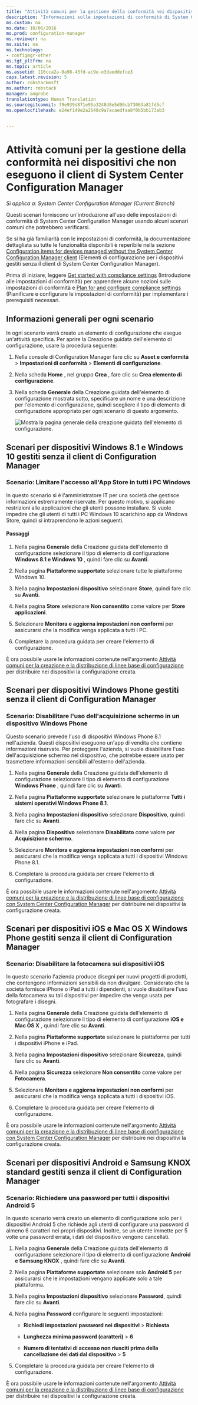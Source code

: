 ```yaml
---
title: "Attività comuni per la gestione della conformità nei dispositivi che non eseguono il client di System Center Configuration Manager | Microsoft Docs"
description: "Informazioni sulle impostazioni di conformità di System Center Configuration Manager in alcuni scenari comuni."
ms.custom: na
ms.date: 10/06/2016
ms.prod: configuration-manager
ms.reviewer: na
ms.suite: na
ms.technology:
- configmgr-other
ms.tgt_pltfrm: na
ms.topic: article
ms.assetid: 116cca2a-0a98-43fd-ac9e-e3daeddefce3
caps.latest.revision: 5
author: robstackmsft
ms.author: robstack
manager: angrobe
translationtype: Human Translation
ms.sourcegitcommit: f9e939d871e95a3248d8e5d96cb73063a81fd5cf
ms.openlocfilehash: e24ef149e2a2648c9a7acaedfaa8f0b5bb173ab3


---
```

# <a name="common-tasks-for-managing-compliance-on-devices-not-running-the-system-center-configuration-manager-client"></a>Attività comuni per la gestione della conformità nei dispositivi che non eseguono il client di System Center Configuration Manager

*Si applica a: System Center Configuration Manager (Current Branch)*

Questi scenari forniscono un'introduzione all'uso delle impostazioni di conformità di System Center Configuration Manager usando alcuni scenari comuni che potrebbero verificarsi.  

 Se si ha già familiarità con le impostazioni di conformità, la documentazione dettagliata su tutte le funzionalità disponibili è reperibile nella sezione [Configuration items for devices managed without the System Center Configuration Manager client](../../compliance/deploy-use/configuration-items-for-devices-managed-without-the-client.md) (Elementi di configurazione per i dispositivi gestiti senza il client di System Center Configuration Manager).  

 Prima di iniziare, leggere [Get started with compliance settings](../../compliance/get-started/get-started-with-compliance-settings.md) (Introduzione alle impostazioni di conformità) per apprendere alcune nozioni sulle impostazioni di conformità e [Plan for and configure compliance settings](../../compliance/plan-design/plan-for-and-configure-compliance-settings.md) (Pianificare e configurare le impostazioni di conformità) per implementare i prerequisiti necessari.  

## <a name="general-information-for-each-scenario"></a>Informazioni generali per ogni scenario  
 In ogni scenario verrà creato un elemento di configurazione che esegue un'attività specifica. Per aprire la Creazione guidata dell'elemento di configurazione, usare la procedura seguente:  

1.  Nella console di Configuration Manager fare clic su **Asset e conformità** > **Impostazioni di conformità** > **Elementi di configurazione**.  

3.  Nella scheda **Home** , nel gruppo **Crea** , fare clic su **Crea elemento di configurazione**.  

4.  Nella scheda **Generale** della Creazione guidata dell'elemento di configurazione mostrata sotto, specificare un nome e una descrizione per l'elemento di configurazione, quindi scegliere il tipo di elemento di configurazione appropriato per ogni scenario di questo argomento.  

     ![Mostra la pagina generale della creazione guidata dell'elemento di configurazione.](/sccm/compliance/plan-design/media/Compliance-Settings-Wizard---1.png)  

## <a name="scenarios-for-windows-81-and-windows-10-devices-managed-without-the-configuration-manager-client"></a>Scenari per dispositivi Windows 8.1 e Windows 10 gestiti senza il client di Configuration Manager  

### <a name="scenario-restrict-access-to-the-app-store-on-all-windows-pcs"></a>Scenario: Limitare l'accesso all'App Store in tutti i PC Windows  
 In questo scenario si è l'amministratore IT per una società che gestisce informazioni estremamente riservate. Per questo motivo, si applicano restrizioni alle applicazioni che gli utenti possono installare. Si vuole impedire che gli utenti di tutti i PC Windows 10 scarichino app da Windows Store, quindi si intraprendono le azioni seguenti.  

#### <a name="steps"></a>Passaggi  

1.  Nella pagina **Generale** della Creazione guidata dell'elemento di configurazione selezionare il tipo di elemento di configurazione **Windows 8.1 e Windows 10** , quindi fare clic su **Avanti**.  

2.  Nella pagina **Piattaforme supportate** selezionare tutte le piattaforme Windows 10.  

3.  Nella pagina **Impostazioni dispositivo** selezionare **Store**, quindi fare clic su **Avanti**.  

4.  Nella pagina **Store** selezionare **Non consentito** come valore per **Store applicazioni**.  

5.  Selezionare **Monitora e aggiorna impostazioni non conformi** per assicurarsi che la modifica venga applicata a tutti i PC.  

6.  Completare la procedura guidata per creare l'elemento di configurazione.  

 È ora possibile usare le informazioni contenute nell'argomento [Attività comuni per la creazione e la distribuzione di linee base di configurazione](../../compliance/plan-design/common-tasks-for-creating-and-deploying-configuration-baselines.md) per distribuire nei dispositivi la configurazione creata.  

## <a name="scenarios-for-windows-phone-devices-managed-without-the-configuration-manager-client"></a>Scenari per dispositivi Windows Phone gestiti senza il client di Configuration Manager  

### <a name="scenario-disable-the-use-of-screen-capture-on-a-windows-phone"></a>Scenario: Disabilitare l'uso dell'acquisizione schermo in un dispositivo Windows Phone  
 Questo scenario prevede l'uso di dispositivi Windows Phone 8.1 nell'azienda. Questi dispositivi eseguono un'app di vendita che contiene informazioni riservate. Per proteggere l'azienda, si vuole disabilitare l'uso dell'acquisizione schermo nel dispositivo, che potrebbe essere usato per trasmettere informazioni sensibili all'esterno dell'azienda.  

1.  Nella pagina **Generale** della Creazione guidata dell'elemento di configurazione selezionare il tipo di elemento di configurazione **Windows Phone** , quindi fare clic su **Avanti**.  

2.  Nella pagina **Piattaforme supportate** selezionare le piattaforme **Tutti i sistemi operativi Windows Phone 8.1**.  

3.  Nella pagina **Impostazioni dispositivo** selezionare **Dispositivo**, quindi fare clic su **Avanti**.  

4.  Nella pagina **Dispositivo** selezionare **Disabilitato** come valore per **Acquisizione schermo**.  

5.  Selezionare **Monitora e aggiorna impostazioni non conformi** per assicurarsi che la modifica venga applicata a tutti i dispositivi Windows Phone 8.1.  

6.  Completare la procedura guidata per creare l'elemento di configurazione.  

 È ora possibile usare le informazioni contenute nell'argomento [Attività comuni per la creazione e la distribuzione di linee base di configurazione con System Center Configuration Manager](../../compliance/plan-design/common-tasks-for-creating-and-deploying-configuration-baselines.md) per distribuire nei dispositivi la configurazione creata.  

## <a name="scenarios-for-ios-and-mac-os-x-devices-managed-without-the-configuration-manager-client"></a>Scenari per dispositivi iOS e Mac OS X Windows Phone gestiti senza il client di Configuration Manager  

### <a name="scenario-disable-the-camera-on-ios-devices"></a>Scenario: Disabilitare la fotocamera sui dispositivi iOS  
 In questo scenario l'azienda produce disegni per nuovi progetti di prodotti, che contengono informazioni sensibili da non divulgare.  Considerato che la società fornisce iPhone o iPad a tutti i dipendenti, si vuole disabilitare l'uso della fotocamera su tali dispositivi per impedire che venga usata per fotografare i disegni.  

1.  Nella pagina **Generale** della Creazione guidata dell'elemento di configurazione selezionare il tipo di elemento di configurazione **iOS e Mac OS X** , quindi fare clic su **Avanti**.  

2.  Nella pagina **Piattaforme supportate** selezionare le piattaforme per tutti i dispositivi iPhone e iPad.  

3.  Nella pagina **Impostazioni dispositivo** selezionare **Sicurezza**, quindi fare clic su **Avanti**.  

4.  Nella pagina **Sicurezza** selezionare **Non consentito** come valore per **Fotocamera**.  

5.  Selezionare **Monitora e aggiorna impostazioni non conformi** per assicurarsi che la modifica venga applicata a tutti i dispositivi iOS.  

6.  Completare la procedura guidata per creare l'elemento di configurazione.  

 È ora possibile usare le informazioni contenute nell'argomento [Attività comuni per la creazione e la distribuzione di linee base di configurazione con System Center Configuration Manager](../../compliance/plan-design/common-tasks-for-creating-and-deploying-configuration-baselines.md) per distribuire nei dispositivi la configurazione creata.  

## <a name="scenarios-for-android-and-samsung-knox-standard-devices-managed-without-the-configuration-manager-client"></a>Scenari per dispositivi Android e Samsung KNOX standard gestiti senza il client di Configuration Manager  

### <a name="scenario-require-a-password-on-all-android-5-devices"></a>Scenario: Richiedere una password per tutti i dispositivi Android 5  
 In questo scenario verrà creato un elemento di configurazione solo per i dispositivi Android 5 che richiede agli utenti di configurare una password di almeno 6 caratteri nei propri dispositivi. Inoltre, se un utente immette per 5 volte una password errata, i dati del dispositivo vengono cancellati.  

1.  Nella pagina **Generale** della Creazione guidata dell'elemento di configurazione selezionare il tipo di elemento di configurazione **Android e Samsung KNOX** , quindi fare clic su **Avanti**.  

2.  Nella pagina **Piattaforme supportate** selezionare solo **Android 5** per assicurarsi che le impostazioni vengano applicate solo a tale piattaforma.  

3.  Nella pagina **Impostazioni dispositivo** selezionare **Password**, quindi fare clic su **Avanti**.  

4.  Nella pagina **Password** configurare le seguenti impostazioni:  

    -   **Richiedi impostazioni password nei dispositivi** > **Richiesta**  

    -   **Lunghezza minima password (caratteri)** > **6**  

    -   **Numero di tentativi di accesso non riusciti prima della cancellazione dei dati dal dispositivo** > **5**  

5.  Completare la procedura guidata per creare l'elemento di configurazione.  

 È ora possibile usare le informazioni contenute nell'argomento [Attività comuni per la creazione e la distribuzione di linee base di configurazione](../../compliance/plan-design/common-tasks-for-creating-and-deploying-configuration-baselines.md) per distribuire nei dispositivi la configurazione creata.  



<!--HONumber=Dec16_HO3-->


